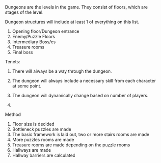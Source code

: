 Dungeons are the levels in the game. They consist of floors, which are stages of the level.

Dungeon structures will include at least 1 of everything on this list.
1) Opening floor/Dungeon entrance
2) Enemy/Puzzle Floors
3) Intermediary Boss/es
4) Treasure rooms
5) Final boss

Tenets:

1) There will always be a way through the dungeon.

2) The dungeon will always include a necessary skill from each character at some point.

3) The dungeon will dynamically change based on number of players.

4) 


Method
1. Floor size is decided
2. Bottleneck puzzles are made
3. The basic framework is laid out, two or more stairs rooms are made
4. More puzzles rooms are made
5. Treasure rooms are made depending on the puzzle rooms
6. Hallways are made
7. Hallway barriers are calculated
